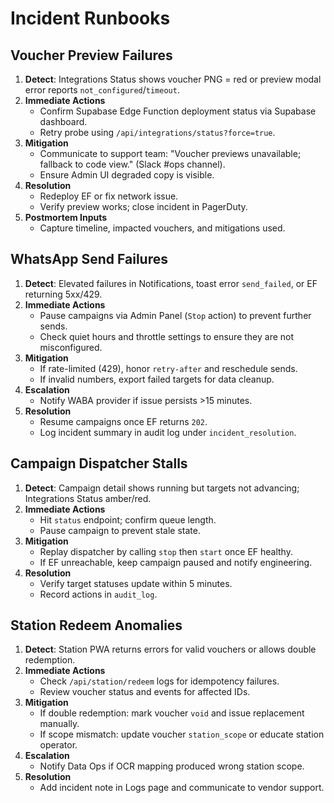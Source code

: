 # Incident Runbooks

## Voucher Preview Failures

1. **Detect**: Integrations Status shows voucher PNG = red or preview modal
   error reports `not_configured`/`timeout`.
2. **Immediate Actions**
   - Confirm Supabase Edge Function deployment status via Supabase dashboard.
   - Retry probe using `/api/integrations/status?force=true`.
3. **Mitigation**
   - Communicate to support team: "Voucher previews unavailable; fallback to
     code view." (Slack #ops channel).
   - Ensure Admin UI degraded copy is visible.
4. **Resolution**
   - Redeploy EF or fix network issue.
   - Verify preview works; close incident in PagerDuty.
5. **Postmortem Inputs**
   - Capture timeline, impacted vouchers, and mitigations used.

## WhatsApp Send Failures

1. **Detect**: Elevated failures in Notifications, toast error `send_failed`, or
   EF returning 5xx/429.
2. **Immediate Actions**
   - Pause campaigns via Admin Panel (`Stop` action) to prevent further sends.
   - Check quiet hours and throttle settings to ensure they are not
     misconfigured.
3. **Mitigation**
   - If rate-limited (429), honor `retry-after` and reschedule sends.
   - If invalid numbers, export failed targets for data cleanup.
4. **Escalation**
   - Notify WABA provider if issue persists >15 minutes.
5. **Resolution**
   - Resume campaigns once EF returns `202`.
   - Log incident summary in audit log under `incident_resolution`.

## Campaign Dispatcher Stalls

1. **Detect**: Campaign detail shows running but targets not advancing;
   Integrations Status amber/red.
2. **Immediate Actions**
   - Hit `status` endpoint; confirm queue length.
   - Pause campaign to prevent stale state.
3. **Mitigation**
   - Replay dispatcher by calling `stop` then `start` once EF healthy.
   - If EF unreachable, keep campaign paused and notify engineering.
4. **Resolution**
   - Verify target statuses update within 5 minutes.
   - Record actions in `audit_log`.

## Station Redeem Anomalies

1. **Detect**: Station PWA returns errors for valid vouchers or allows double
   redemption.
2. **Immediate Actions**
   - Check `/api/station/redeem` logs for idempotency failures.
   - Review voucher status and events for affected IDs.
3. **Mitigation**
   - If double redemption: mark voucher `void` and issue replacement manually.
   - If scope mismatch: update voucher `station_scope` or educate station
     operator.
4. **Escalation**
   - Notify Data Ops if OCR mapping produced wrong station scope.
5. **Resolution**
   - Add incident note in Logs page and communicate to vendor support.
